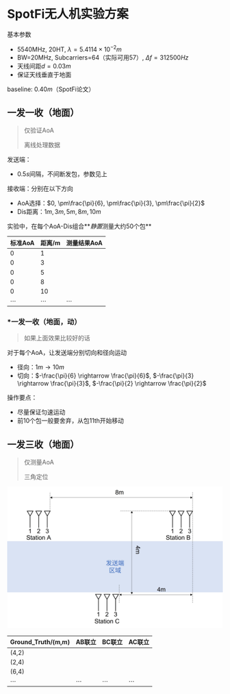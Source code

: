# SpotFi无人机实验方案

基本参数

- 5540MHz, 20HT, $\lambda=5.4114\times 10^{-2}m$
- BW=20MHz, Subcarriers=64（实际可用57）, $\Delta f=312500Hz$
- 天线间距$d=0.03m$
- 保证天线垂直于地面

baseline: $0.40m$（SpotFi论文）

## 一发一收（地面）

> 仅验证AoA
>
> 离线处理数据

发送端：

- $0.5s$间隔，不间断发包，参数见上

接收端：分别在以下方向

- AoA选择：$0, \pm\frac{\pi}{6}, \pm\frac{\pi}{3}, \pm\frac{\pi}{2}$
- Dis距离：$1m, 3m, 5m, 8m, 10m$

实验中，在每个AoA-Dis组合**<i>静置</i>测量大约50个包**

| 标准AoA  | 距离/m   | 测量结果AoA |
| -------- | -------- | ----------- |
| 0        | 1        |             |
| 0        | 3        |             |
| 0        | 5        |             |
| 0        | 8        |             |
| 0        | 10       |             |
| $\cdots$ | $\cdots$ | $\cdots$    |

### \*一发一收（地面，动）

> 如果上面效果比较好的话

对于每个AoA，让发送端分别切向和径向运动

- 径向：$1m \rightarrow 10m$
- 切向：$-\frac{\pi}{6} \rightarrow \frac{\pi}{6}$, $-\frac{\pi}{3} \rightarrow \frac{\pi}{3}$, $-\frac{\pi}{2} \rightarrow \frac{\pi}{2}$

操作要点：

- 尽量保证匀速运动
- 前10个包一般要舍弃，从包11th开始移动



## 一发三收（地面）

> 仅测量AoA
>
> 三角定位

![](asset/Drone_31.jpg)

| Ground_Truth/(m,m) | AB联立   | BC联立   | AC联立   |
| ------------------ | -------- | -------- | -------- |
| (4,2)              |          |          |          |
| (2,4)              |          |          |          |
| (6,4)              |          |          |          |
| $\cdots$           | $\cdots$ | $\cdots$ | $\cdots$ |



